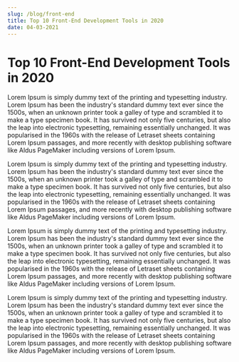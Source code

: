 ```yaml
---
slug: /blog/front-end
title: Top 10 Front-End Development Tools in 2020
date: 04-03-2021 
---
```


<h1 class="text-xl md:text-3xl lg:text-4xl font-black text-gray-400 leading-tight mb-8">Top 10 Front-End Development Tools in 2020</h1>

<p class="text-xs md:text-sm xl:text-base text-gray-600 leading-relaxed mb-6">Lorem Ipsum is simply dummy text of the printing and 
typesetting industry. Lorem Ipsum has been the industry's standard dummy text ever since the 1500s, 
when an unknown printer took a galley of type and scrambled it to make a type specimen book. It has 
survived not only five centuries, but also the leap into electronic typesetting, remaining essentially 
unchanged. It was popularised in the 1960s with the release of Letraset sheets containing Lorem Ipsum 
passages, and more recently with desktop publishing software like Aldus PageMaker including versions 
of Lorem Ipsum.</p>

<p class="text-xs md:text-sm xl:text-base text-gray-600 leading-relaxed mb-6">Lorem Ipsum is simply dummy text of the printing and 
typesetting industry. Lorem Ipsum has been the industry's standard dummy text ever since the 1500s, 
when an unknown printer took a galley of type and scrambled it to make a type specimen book. It has 
survived not only five centuries, but also the leap into electronic typesetting, remaining essentially 
unchanged. It was popularised in the 1960s with the release of Letraset sheets containing Lorem Ipsum 
passages, and more recently with desktop publishing software like Aldus PageMaker including versions 
of Lorem Ipsum.</p>

<p class="text-xs md:text-sm xl:text-base text-gray-600 leading-relaxed mb-6">Lorem Ipsum is simply dummy text of the printing and 
typesetting industry. Lorem Ipsum has been the industry's standard dummy text ever since the 1500s, 
when an unknown printer took a galley of type and scrambled it to make a type specimen book. It has 
survived not only five centuries, but also the leap into electronic typesetting, remaining essentially 
unchanged. It was popularised in the 1960s with the release of Letraset sheets containing Lorem Ipsum 
passages, and more recently with desktop publishing software like Aldus PageMaker including versions 
of Lorem Ipsum.</p>

<p class="text-xs md:text-sm xl:text-base text-gray-600 leading-relaxed mb-10">Lorem Ipsum is simply dummy text of the printing and 
typesetting industry. Lorem Ipsum has been the industry's standard dummy text ever since the 1500s, 
when an unknown printer took a galley of type and scrambled it to make a type specimen book. It has 
survived not only five centuries, but also the leap into electronic typesetting, remaining essentially 
unchanged. It was popularised in the 1960s with the release of Letraset sheets containing Lorem Ipsum 
passages, and more recently with desktop publishing software like Aldus PageMaker including versions 
of Lorem Ipsum.</p>
